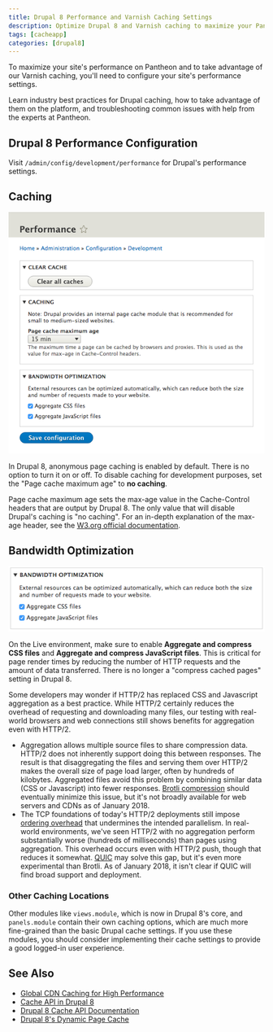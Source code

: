 ```yaml
---
title: Drupal 8 Performance and Varnish Caching Settings
description: Optimize Drupal 8 and Varnish caching to maximize your Pantheon site's performance.
tags: [cacheapp]
categories: [drupal8]
---
```

To maximize your site's performance on Pantheon and to take advantage of our Varnish caching, you'll need to configure your site's performance settings.

<Enablement title="Agency DevOps Training" link="https://pantheon.io/agencies/learn-pantheon?docs">

Learn industry best practices for Drupal caching, how to take advantage of them on the platform, and troubleshooting common issues with help from the experts at Pantheon.

</Enablement>

## Drupal 8 Performance Configuration
Visit `/admin/config/development/performance` for Drupal's performance settings.

## Caching
![caching settings](/source/docs/assets/images/drupal-8-performance-settings.png)

In Drupal 8, anonymous page caching is enabled by default. There is no option to turn it on or off. To disable caching for development purposes, set the "Page cache maximum age" to **no caching**.

Page cache maximum age sets the max-age value in the Cache-Control headers that are output by Drupal 8. The only value that will disable Drupal's caching is "no caching". For an in-depth explanation of the max-age header, see the [W3.org official documentation](https://www.w3.org/Protocols/rfc2616/rfc2616-sec14.html#sec14.9.3).

## Bandwidth Optimization
![bandwidth](/source/docs/assets/images/drupal-8-bandwidth-optimization.png)

On the Live environment, make sure to enable **Aggregate and compress CSS files** and **Aggregate and compress JavaScript files**. This is critical for page render times by reducing the number of HTTP requests and the amount of data transferred. There is no longer a "compress cached pages" setting in Drupal 8.

Some developers may wonder if HTTP/2 has replaced CSS and Javascript aggregation as a best practice. While HTTP/2 certainly reduces the overhead of requesting and downloading many files, our testing with real-world browsers and web connections still shows benefits for aggregation even with HTTP/2.

* Aggregation allows multiple source files to share compression data. HTTP/2 does not inherently support doing this between responses. The result is that disaggregating the files and serving them over HTTP/2 makes the overall size of page load larger, often by hundreds of kilobytes. Aggregated files avoid this problem by combining similar data (CSS or Javascript) into fewer responses. [Brotli compression](https://en.wikipedia.org/wiki/Brotli) should eventually minimize this issue, but it's not broadly available for web servers and CDNs as of January 2018.
* The TCP foundations of today's HTTP/2 deployments still impose [ordering overhead](https://en.wikipedia.org/wiki/Head-of-line_blocking) that undermines the intended parallelism. In real-world environments, we've seen HTTP/2 with no aggregation perform substantially worse (hundreds of milliseconds) than pages using aggregation. This overhead occurs even with HTTP/2 push, though that reduces it somewhat. [QUIC](https://en.wikipedia.org/wiki/QUIC) may solve this gap, but it's even more experimental than Brotli. As of January 2018, it isn't clear if QUIC will find broad support and deployment.

### Other Caching Locations
Other modules like `views.module`, which is now in Drupal 8's core, and `panels.module` contain their own caching options, which are much more fine-grained than the basic Drupal cache settings. If you use these modules, you should consider implementing their cache settings to provide a good logged-in user experience.

## See Also
- [Global CDN Caching for High Performance](/docs/global-cdn-caching/)
- [Cache API in Drupal 8](https://www.drupal.org/developing/api/8/cache)
- [Drupal 8 Cache API Documentation](https://api.drupal.org/api/drupal/core!core.api.php/group/cache/8)
- [Drupal 8's Dynamic Page Cache](http://wimleers.com/article/drupal-8-dynamic-page-cache)
